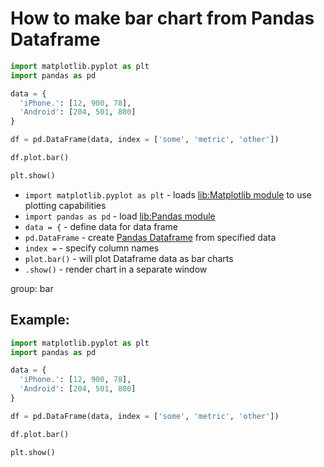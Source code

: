 # How to make bar chart from Pandas Dataframe

```python
import matplotlib.pyplot as plt
import pandas as pd

data = {
  'iPhone.': [12, 900, 78],
  'Android': [204, 501, 800]
}

df = pd.DataFrame(data, index = ['some', 'metric', 'other'])

df.plot.bar()

plt.show()
```

- `import matplotlib.pyplot as plt` - loads [lib:Matplotlib module](python-matplotlib/how-to-install-matplotlib-python-lib-in-ubuntu-ubuntuversion) to use plotting capabilities
- `import pandas as pd` - load [lib:Pandas module](/python-pandas/how-to-install-pandas)
- `data = {` - define data for data frame
- `pd.DataFrame` - create [Pandas Dataframe](/python-pandas/example-of-using-python-pandas) from specified data
- `index =` - specify column names
- `plot.bar()` - will plot Dataframe data as bar charts
- `.show()` - render chart in a separate window

group: bar

## Example: 
```python
import matplotlib.pyplot as plt
import pandas as pd

data = {
  'iPhone.': [12, 900, 78],
  'Android': [204, 501, 800]
}

df = pd.DataFrame(data, index = ['some', 'metric', 'other'])

df.plot.bar()

plt.show()
```

